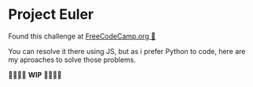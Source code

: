# Project Euler

Found this challenge at [FreeCodeCamp.org &#128205;](https://www.freecodecamp.org/learn/project-euler/)

You can resolve it there using JS, but as i prefer Python to code, here are my aproaches to solve those problems.

&#128679;&#128680;&#128679;&#128680; **WIP** &#128679;&#128680;&#128679;&#128680;